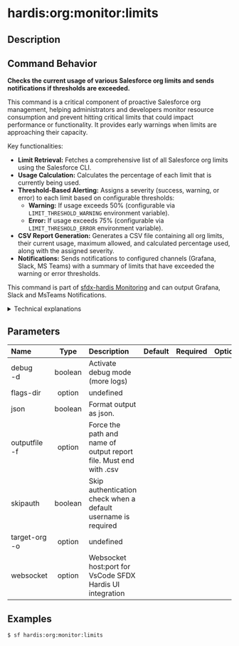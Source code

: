 <!-- This file has been generated with command 'sf hardis:doc:plugin:generate'. Please do not update it manually or it may be overwritten -->
# hardis:org:monitor:limits

## Description


## Command Behavior

**Checks the current usage of various Salesforce org limits and sends notifications if thresholds are exceeded.**

This command is a critical component of proactive Salesforce org management, helping administrators and developers monitor resource consumption and prevent hitting critical limits that could impact performance or functionality. It provides early warnings when limits are approaching their capacity.

Key functionalities:

- **Limit Retrieval:** Fetches a comprehensive list of all Salesforce org limits using the Salesforce CLI.
- **Usage Calculation:** Calculates the percentage of each limit that is currently being used.
- **Threshold-Based Alerting:** Assigns a severity (success, warning, or error) to each limit based on configurable thresholds:
  - **Warning:** If usage exceeds 50% (configurable via `LIMIT_THRESHOLD_WARNING` environment variable).
  - **Error:** If usage exceeds 75% (configurable via `LIMIT_THRESHOLD_ERROR` environment variable).
- **CSV Report Generation:** Generates a CSV file containing all org limits, their current usage, maximum allowed, and calculated percentage used, along with the assigned severity.
- **Notifications:** Sends notifications to configured channels (Grafana, Slack, MS Teams) with a summary of limits that have exceeded the warning or error thresholds.

This command is part of [sfdx-hardis Monitoring](https://sfdx-hardis.cloudity.com/salesforce-monitoring-org-limits/) and can output Grafana, Slack and MsTeams Notifications.

<details markdown="1">
<summary>Technical explanations</summary>

The command's technical implementation involves:

- **Salesforce CLI Integration:** It executes the `sf org limits list` command to retrieve the current org limits. It parses the JSON output of this command.
- **Data Processing:** It iterates through the retrieved limits, calculates the `used` and `percentUsed` values, and assigns a `severity` (success, warning, error) based on the configured thresholds.
- **Environment Variable Configuration:** Reads `LIMIT_THRESHOLD_WARNING` and `LIMIT_THRESHOLD_ERROR` environment variables to set the warning and error thresholds for limit usage.
- **Report Generation:** It uses `generateCsvFile` to create the CSV report of org limits.
- **Notification Integration:** It integrates with the `NotifProvider` to send notifications, including attachments of the generated CSV report and detailed metrics for each limit, which can be consumed by monitoring dashboards like Grafana.
- **Exit Code Management:** Sets the process exit code to 1 if any limit is in an 'error' state, indicating a critical issue.
</details>


## Parameters

|Name|Type|Description|Default|Required|Options|
|:---|:--:|:----------|:-----:|:------:|:-----:|
|debug<br/>-d|boolean|Activate debug mode (more logs)||||
|flags-dir|option|undefined||||
|json|boolean|Format output as json.||||
|outputfile<br/>-f|option|Force the path and name of output report file. Must end with .csv||||
|skipauth|boolean|Skip authentication check when a default username is required||||
|target-org<br/>-o|option|undefined||||
|websocket|option|Websocket host:port for VsCode SFDX Hardis UI integration||||

## Examples

```shell
$ sf hardis:org:monitor:limits
```


